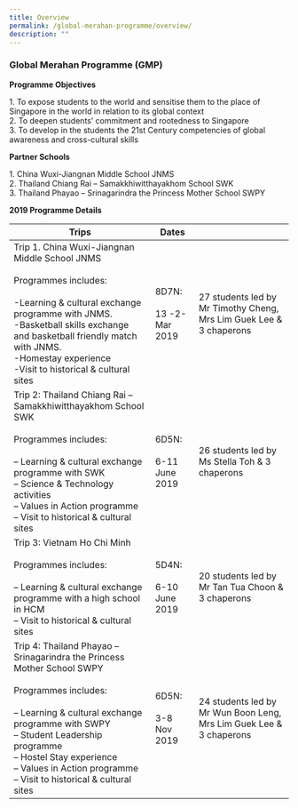 ```yaml
---
title: Overview
permalink: /global-merahan-programme/overview/
description: ""
---
```

### Global Merahan Programme (GMP)

**Programme Objectives**

1\.  To expose students to the world and sensitise them to the place of Singapore in the world in relation to its global context <br>
2.  To deepen students’ commitment and rootedness to Singapore<br>
3.  To develop in the students the 21st Century competencies of global awareness and cross-cultural skills

**Partner Schools**

1\.  China Wuxi-Jiangnan Middle School JNMS<br>
2.  Thailand Chiang Rai – Samakkhiwitthayakhom School SWK<br>
3.  Thailand Phayao – Srinagarindra the Princess Mother School SWPY

**2019 Programme Details**

| Trips | Dates |  |
|---|---|---|
| Trip 1. China Wuxi-Jiangnan Middle School JNMS<br><br>Programmes includes:<br><br>-Learning & cultural exchange programme with JNMS.<br>-Basketball skills exchange and basketball friendly match with JNMS.<br>-Homestay experience<br>-Visit to historical & cultural sites | 8D7N:<br><br>13 -2- Mar 2019 | 27 students led by Mr Timothy Cheng, Mrs Lim Guek Lee & 3 chaperons |
| Trip 2: Thailand Chiang Rai – Samakkhiwitthayakhom School SWK<br><br>Programmes includes:<br><br>– Learning & cultural exchange programme with SWK<br>– Science & Technology activities<br>– Values in Action programme<br>– Visit to historical & cultural sites | 6D5N:<br><br>6-11 June 2019 | 26 students led by Ms Stella Toh & 3 chaperons |
| Trip 3: Vietnam Ho Chi Minh<br><br>Programmes includes:<br><br>– Learning & cultural exchange programme with a high school in HCM<br>– Visit to historical & cultural sites | 5D4N:<br><br>6-10 June 2019 | 20 students led by Mr Tan Tua Choon & 3 chaperons |
| Trip 4: Thailand Phayao – Srinagarindra the Princess Mother School SWPY<br><br>Programmes includes:<br><br>– Learning & cultural exchange programme with SWPY<br>– Student Leadership programme<br>– Hostel Stay experience<br>– Values in Action programme<br>– Visit to historical & cultural sites | 6D5N:<br><br>3-8 Nov 2019 | 24 students led by Mr Wun Boon Leng, Mrs Lim Guek Lee & 3 chaperons |